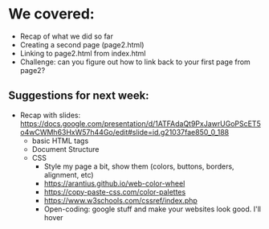 # We covered:

* Recap of what we did so far
* Creating a second page (page2.html)
* Linking to page2.html from index.html
* Challenge: can you figure out how to link back to your first page from page2? 


## Suggestions for next week:
* Recap with slides: https://docs.google.com/presentation/d/1ATFAdaQt9PxJawrUGoPScET5o4wCWMh63HxW57h44Go/edit#slide=id.g21037fae850_0_188
  * basic HTML tags
  * Document Structure
  * CSS 
    * Style my page a bit, show them (colors, buttons, borders, alignment, etc)
    *   https://arantius.github.io/web-color-wheel
    *   https://copy-paste-css.com/color-palettes
    *   https://www.w3schools.com/cssref/index.php
    * Open-coding: google stuff and make your websites look good. I'll hover
